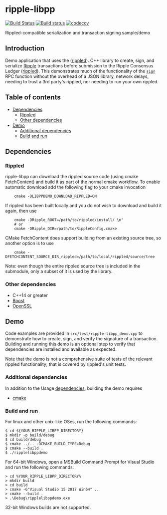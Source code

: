 # ripple-libpp

[![Build Status](https://travis-ci.org/ripple/ripple-libpp.svg?branch=master)](https://travis-ci.org/ripple/ripple-libpp)
[![Build status](https://ci.appveyor.com/api/projects/status/idswqburp8xeqk7y?svg=true)](https://ci.appveyor.com/project/ripple/ripple-libpp)
[![codecov](https://codecov.io/gh/ripple/ripple-libpp/branch/master/graph/badge.svg)](https://codecov.io/gh/ripple/ripple-libpp)

Rippled-compatible serialization and transaction signing sample/demo

## Introduction

Demo application that uses the 
([rippled](https://github.com/ripple/rippled)).
C++ library to create, sign, and serialize
[Ripple](https://ripple.com) transactions before
submission to the Ripple Consensus Ledger
([rippled](https://github.com/ripple/rippled)).
This demonstrates much of the functionality of the
[`sign`](https://ripple.com/build/rippled-apis/#sign)
RPC function without the overhead of a JSON library,
network delays, needing to trust a 3rd party's rippled,
nor needing to run your own rippled.

## Table of contents

* [Dependencies](#dependencies)
  * [Rippled](#rippled)
  * [Other dependencies](#other-dependencies)
* [Demo](#demo)
  * [Additional dependencies](#additional-dependencies)
  * [Build and run](#build-and-run)

## Dependencies

### Rippled

ripple-libpp can download the rippled source code (using cmake
FetchContent) and build it as part of the normal cmake workflow.
To enable automatic download add the following flag to your
cmake invocation
```
    cmake -DLIBPPDEMO_DOWNLOAD_RIPPLED=ON
```
If rippled has been built locally and you do not wish to
download and build it again, then use
```
    cmake -DRipple_ROOT=/path/to/rippled/install/ \n"
    # or
    cmake -DRipple_DIR=/path/to/RippleConfig.cmake
```
CMake FetchContent does support building from an existing source tree,
so another option is to use
```
    cmake -DFETCHCONTENT_SOURCE_DIR_rippled=/path/to/local/rippled/source/tree
```

Note: even though the entire rippled source tree is included
in the submodule, only a subset of it is used by the library.

### Other dependencies

* C++14 or greater
* [Boost](http://www.boost.org/)
* [OpenSSL](https://www.openssl.org/)

## Demo

Code examples are provided in `src/test/ripple-libpp_demo.cpp`
to demonstrate how to create, sign, and verify the signature of a
transaction. Building and running this demo is an optional step to
verify that dependencies are installed and available as expected.

Note that the demo is not a comprehensive suite of tests of the
relevant rippled functionality; that is covered by rippled's unit
tests.

### Additional dependencies

In addition to the Usage [dependencies](#dependencies), building
the demo requires

* [cmake](https://cmake.org)

### Build and run

For linux and other unix-like OSes, run the following commands:

```
$ cd ${YOUR_RIPPLE_LIBPP_DIRECTORY}
$ mkdir -p build/debug
$ cd build/debug
$ cmake ../.. -DCMAKE_BUILD_TYPE=Debug
$ cmake --build .
$ ./ripplelibppdemo
```

For 64-bit Windows, open a MSBuild Command Prompt for Visual Studio
and run the following commands:

```
> cd %YOUR_RIPPLE_LIBPP_DIRECTORY%
> mkdir build
> cd build
> cmake -G"Visual Studio 15 2017 Win64" ..
> cmake --build .
> .\Debug\ripplelibppdemo.exe
```

32-bit Windows builds are not supported.
